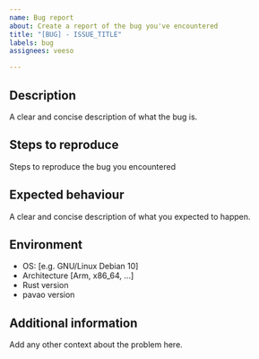 ```yaml
---
name: Bug report
about: Create a report of the bug you've encountered
title: "[BUG] - ISSUE_TITLE"
labels: bug
assignees: veeso

---
```


## Description

A clear and concise description of what the bug is.

## Steps to reproduce

Steps to reproduce the bug you encountered

## Expected behaviour

A clear and concise description of what you expected to happen.

## Environment

- OS: [e.g. GNU/Linux Debian 10]
- Architecture [Arm, x86_64, ...]
- Rust version
- pavao version

## Additional information

Add any other context about the problem here.
